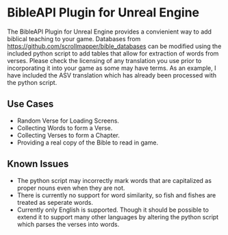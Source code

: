 # BibleAPI Plugin for Unreal Engine

The BibleAPI Plugin for Unreal Engine provides a convienient way to add biblical teaching to your game. Databases from https://github.com/scrollmapper/bible_databases can be modified using the included python script to add tables that allow for extraction of words from verses. Please check the licensing of any translation you use prior to incorporating it into your game as some may have terms. As an example, I have included the ASV translation which has already been processed with the python script.

## Use Cases

* Random Verse for Loading Screens.
* Collecting Words to form a Verse.
* Collecting Verses to form a Chapter.
* Providing a real copy of the Bible to read in game.

## Known Issues

* The python script may incorrectly mark words that are capitalized as proper nouns even when they are not. 
* There is currently no support for word similarity, so fish and fishes are treated as seperate words.
* Currently only English is supported. Though it should be possible to extend it to support many other languages by altering the python script which parses the verses into words.


